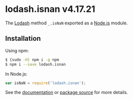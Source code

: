 # lodash.isnan v4.17.21

The [Lodash](https://lodash.com/) method `_.isNaN` exported as a [Node.js](https://nodejs.org/) module.

## Installation

Using npm:
```bash
$ {sudo -H} npm i -g npm
$ npm i --save lodash.isnan
```

In Node.js:
```js
var isNaN = require('lodash.isnan');
```

See the [documentation](https://lodash.com/docs#isNaN) or [package source](https://github.com/lodash/lodash/blob/4.17.21-npm-packages/lodash.isnan) for more details.
